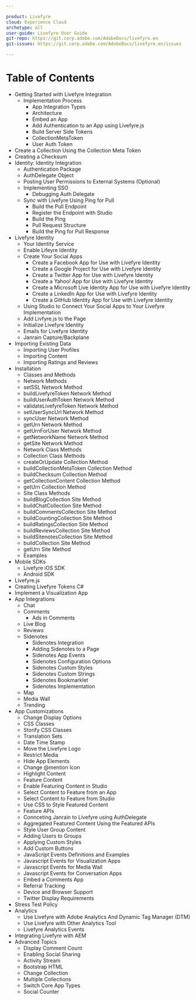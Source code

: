 ```yaml
---

product: Livefyre
cloud: Experience Cloud
archetype: all
user-guide: Livefyre User Guide
git-repo: https://git.corp.adobe.com/AdobeDocs/livefyre.en
git-issues: https://git.corp.adobe.com/AdobeDocs/livefyre.en/issues

---
```


# Table of Contents

+ Getting Started with Livefyre Integration
    + Implementation Process
        + App Integration Types
        + Architecture
        + Embed an App
        + Add Authentication to an App using Livefyre.js
        + Build Server Side Tokens
        + CollectionMetaToken
        + User Auth Token
+ Create a Collection Using the Collection Meta Token
+ Creating a Checksum
+ Identity: Identity Integration
    + Authentication Package
    + AuthDelegate Object
    + Posting User Permissions to External Systems (Optional)
    + Implementing SSO
        + Debugging Auth Delegate
    + Sync with Livefyre Using Ping for Pull
        * Build the Pull Endpoint
        * Register the Endpoint with Studio
        * Build the Ping
        * Pull Request Structure
        * Build the Ping for Pull Response    
+ Livefyre Identity
    + Your Identity Service
    + Enable Lifeyre Identity
    + Create Your Social Apps
        + Create a Facebook App for Use with Livefyre Identity
        + Create a Google Project for Use with Livefyre Identity
        + Create a Twitter App for Use with Livefyre Identity
        + Create a Yahoo! App for Use with Livefyre Identity
        + Create a Microsoft Live Identity App for Use with Livefyre Identity
        + Create a LinkedIn App for Use with Livefyre Identity
        + Create a GitHub Identity App for Use with Livefyre Identity
    + Using Studio to Connect Your Social Apps to Your Livefyre Implementation
    + Add Livfyre.js to the Page
    + Initialize Livefyre Identity
    + Emails for Livefyre Identity
    + Janrain Capture/Backplane              
+ Importing Existing Data
    + Importing User Profiles
    + Importing Content
    + Importing Ratings and Reviews
+ Installation
    + Classes and Methods
    + Network Methods
    + setSSL Network Method
    + buildLivefyreToken Network Method
    + buildUserAuthToken Network Method
    + validateLivefyreToken Network Method
    + setUserSyncUrl Network Method
    + syncUser Network Method
    + getUrn Network Method
    + getUrnForUser Network Method
    + getNetworkName Network Method
    + getSite Network Method
    + Network Class Methods
    + Collection Class Methods
    + createOrUpdate Collection Method
    + buildCollectionMetaToken Collection Method
    + buildChecksum Collection Method
    + getCollectionContent Collection Method
    + getUrn Collection Method
    + Site Class Methods
    + buildBlogCollection Site Method
    + buildChatCollection Site Method
    + buildCommentsCollection Site Method
    + buildCountingCollection Site Method
    + buildRatingsCollection Site Method
    + buildReviewsCollection Site Method
    + buildSitenotesCollection Site Method
    + buildCollection Site Method
    + getUrn Site Method
    + Examples
+ Mobile SDKs
    + Livefyre iOS SDK
    + Android SDK
+ Livefyre.js
+ Creating Livefyre Tokens C#
+ Implement a Visualization App
+ App Integrations
    + Chat
    + Comments
        + Ads in Comments
    + Live Blog
    + Reviews
    + Sidenotes
        + Sidenotes Integration
        + Adding Sidenotes to a Page
        + Sidenotes App Events
        + Sidenotes Configuration Options
        + Sidenotes Custom Styles
        + Sidenotes Custom Strings
        + Sidenotes Bookmarklet
        + Sidenotes Implementation
    + Map
    + Media Wall
    + Trending
+ App Customizations
    + Change Display Options
    + CSS Classes
    + Storify CSS Classes
    + Translation Sets
    + Date Time Stamp
    + Move the Livefyre Logo
    + Restrict Media
    + Hide App Elements
    + Change @mention Icon
    + Highlight Content
    + Feature Content
    + Enable Featuring Content in Studio
    + Select Content to Feature from an App
    + Select Content to Feature from Studio
    + Use CSS to Style Featured Content
    + Feature APIs
    + Connceting Janrain to Livefyre using AuthDelegate
    + Aggregated Featured Content Using the Featured APIs
    + Style User Group Content
    + Adding Users to Groups
    + Applying Custom Styles
    + Add Custom Buttons
    + JavaScript Events Definitions and Examples
    + Javascript Events for Visualization Apps
    + Javascript Events for Media Wall
    + Javascript Events for Conversation Apps
    + Embed a Comments App
    + Referral Tracking
    + Device and Browser Support
    + Twitter Display Requirements
+ Stress Test Policy
+ Analytics
    + Use Livefyre with Adobe Analytics And Dynamic Tag Manager (DTM)
    + Use Livefyre with Other Analytics Tool
    + Livefyre Analytics Events
+ Integrating Livefyre with AEM
+ Advanced Topics
    + Display Comment Count
    + Enabling Social Sharing
    + Activity Stream
    + Bootstrap HTML
    + Change Collection
    + Multiple Collections
    + Switch Core App Types
    + Social Counter


